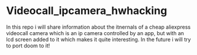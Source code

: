 # Videocall_ipcamera_hwhacking
In this repo i will share information about the itnernals of a cheap aliexpress videocall camera which is an ip camera controlled by an app, but with an lcd screen added to it which makes it quite interesting. In the future i will try to port doom to it!
